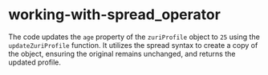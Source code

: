 # working-with-spread_operator
The code updates the `age` property of the `zuriProfile` object to `25` using the `updateZuriProfile` function. It utilizes the spread syntax to create a copy of the object, ensuring the original remains unchanged, and returns the updated profile.
